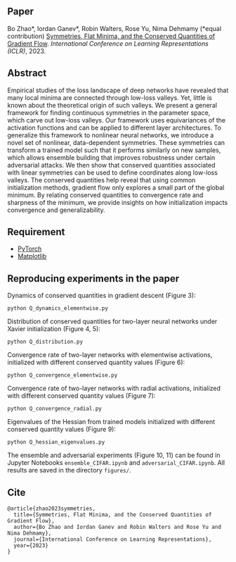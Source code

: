 ## Paper
Bo Zhao\*, Iordan Ganev\*, Robin Walters, Rose Yu, Nima Dehmamy (\*equal contribution) [Symmetries, Flat Minima, and the Conserved Quantities of Gradient Flow](https://arxiv.org/abs/2210.17216). *International Conference on Learning Representations (ICLR)*, 2023.

## Abstract
Empirical studies of the loss landscape of deep networks have revealed that many local minima are connected through low-loss valleys. Yet, little is known about the theoretical origin of such valleys. We present a general framework for finding continuous symmetries in the parameter space, which carve out low-loss valleys. Our framework uses equivariances of the activation functions and can be applied to different layer architectures. To generalize this framework to nonlinear neural networks, we introduce a novel set of nonlinear, data-dependent symmetries. These symmetries can transform a trained model such that it performs similarly on new samples, which allows ensemble building that improves robustness under certain adversarial attacks. We then show that conserved quantities associated with linear symmetries can be used to define coordinates along low-loss valleys. The conserved quantities help reveal that using common initialization methods, gradient flow only explores a small part of the global minimum. By relating conserved quantities to convergence rate and sharpness of the minimum, we provide insights on how initialization impacts convergence and generalizability.

## Requirement 
* [PyTorch](https://pytorch.org/)
* [Matplotlib](https://matplotlib.org/)


## Reproducing experiments in the paper
Dynamics of conserved quantities in gradient descent (Figure 3):

```
python Q_dynamics_elementwise.py
```

Distribution of conserved quantities for two-layer neural networks under Xavier initialization (Figure 4, 5):

```
python Q_distribution.py
```

Convergence rate of two-layer networks with elementwise activations, initialized with different conserved quantity values (Figure 6):

```
python Q_convergence_elementwise.py
```

Convergence rate of two-layer networks with radial activations, initialized with different conserved quantity values (Figure 7):

```
python Q_convergence_radial.py
```


Eigenvalues of the Hessian from trained models initialized with different conserved quantity values (Figure 9):

```
python Q_hessian_eigenvalues.py
```

The ensemble and adversarial experiments (Figure 10, 11) can be found in Jupyter Notebooks `ensemble_CIFAR.ipynb` and `adversarial_CIFAR.ipynb`. All results are saved in the directory `figures/`.

## Cite
```
@article{zhao2023symmetries,
  title={Symmetries, Flat Minima, and the Conserved Quantities of Gradient Flow},
  author={Bo Zhao and Iordan Ganev and Robin Walters and Rose Yu and Nima Dehmamy},
  journal={International Conference on Learning Representations},
  year={2023}
}
```
